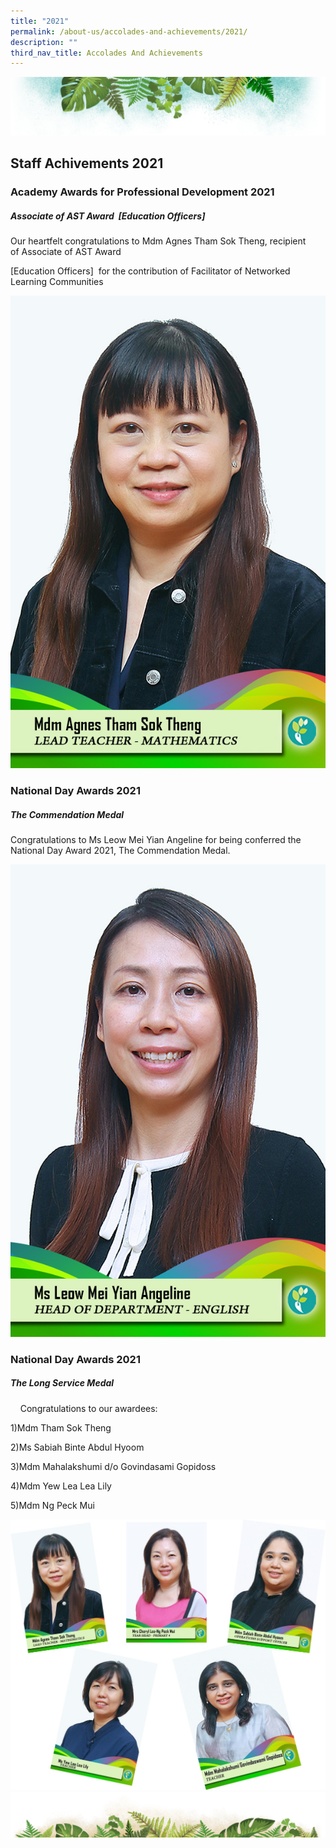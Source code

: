 ```yaml
---
title: "2021"
permalink: /about-us/accolades-and-achievements/2021/
description: ""
third_nav_title: Accolades And Achievements
---
```

![](/images/Banner.png)


Staff Achivements 2021
----

### Academy Awards for Professional Development 2021

##### **Associate of AST Award  \[Education Officers\]**

Our heartfelt congratulations to Mdm Agnes Tham Sok Theng, recipient of Associate of AST Award 

\[Education Officers\]  for the contribution of Facilitator of Networked Learning Communities

![](/images/Awards/Mdm%20Agnes%20Tham%20Sok%20Theng.jpg)



### National Day Awards 2021 

##### **The Commendation Medal** 



Congratulations to Ms Leow Mei Yian Angeline for being conferred the National Day Award 2021, The Commendation Medal.

![](/images/Awards/Ms%20Leow%20Mei%20Yian%20Angeline.jpg)


### National Day Awards 2021

##### **The Long Service Medal** 

  

    Congratulations to our awardees:

1)Mdm Tham Sok Theng

2)Ms Sabiah Binte Abdul Hyoom

3)Mdm Mahalakshumi d/o Govindasami Gopidoss

4)Mdm Yew Lea Lea Lily

5)Mdm Ng Peck Mui


![](/images/Awards/LongServiceAwards.jpg)
![](/images/bg-bottom.png)